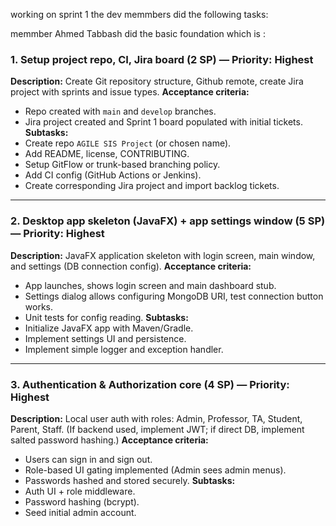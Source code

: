 working on sprint 1 the dev memmbers did the following tasks:


memmber Ahmed Tabbash did the basic foundation which is : 

### 1. Setup project repo, CI, Jira board (2 SP) — **Priority: Highest**

**Description:** Create Git repository structure, Github remote, create Jira project with sprints and issue types.
**Acceptance criteria:**

* Repo created with `main` and `develop` branches.
* Jira project created and Sprint 1 board populated with initial tickets.
  **Subtasks:**
* Create repo `AGILE SIS Project` (or chosen name).
* Add README, license, CONTRIBUTING.
* Setup GitFlow or trunk-based branching policy.
* Add CI config (GitHub Actions or Jenkins).
* Create corresponding Jira project and import backlog tickets.

---

### 2. Desktop app skeleton (JavaFX) + app settings window (5 SP) — **Priority: Highest**

**Description:** JavaFX application skeleton with login screen, main window, and settings (DB connection config).
**Acceptance criteria:**

* App launches, shows login screen and main dashboard stub.
* Settings dialog allows configuring MongoDB URI, test connection button works.
* Unit tests for config reading.
  **Subtasks:**
* Initialize JavaFX app with Maven/Gradle.
* Implement settings UI and persistence.
* Implement simple logger and exception handler.

---

### 3. Authentication & Authorization core (4 SP) — **Priority: Highest**

**Description:** Local user auth with roles: Admin, Professor, TA, Student, Parent, Staff. (If backend used, implement JWT; if direct DB, implement salted password hashing.)
**Acceptance criteria:**

* Users can sign in and sign out.
* Role-based UI gating implemented (Admin sees admin menus).
* Passwords hashed and stored securely.
  **Subtasks:**
* Auth UI + role middleware.
* Password hashing (bcrypt).
* Seed initial admin account.
